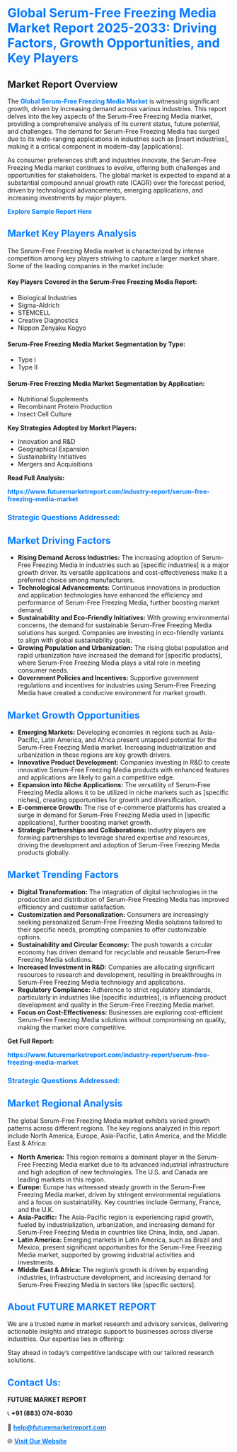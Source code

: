 <h1 style="color: #007BFF;">Global Serum-Free Freezing Media Market Report 2025-2033: Driving Factors, Growth Opportunities, and Key Players</h1>

<section id="overview">
<h2>Market Report Overview</h2>
<p>The <a href="https://www.futuremarketreport.com/industry-report/serum-free-freezing-media-market" style="color: #007BFF; text-decoration: none;"><strong>Global Serum-Free Freezing Media Market</strong></a> is witnessing significant growth, driven by increasing demand across various industries. This report delves into the key aspects of the Serum-Free Freezing Media market, providing a comprehensive analysis of its current status, future potential, and challenges. The demand for Serum-Free Freezing Media has surged due to its wide-ranging applications in industries such as [insert industries], making it a critical component in modern-day [applications].</p>
<p>As consumer preferences shift and industries innovate, the Serum-Free Freezing Media market continues to evolve, offering both challenges and opportunities for stakeholders. The global market is expected to expand at a substantial compound annual growth rate (CAGR) over the forecast period, driven by technological advancements, emerging applications, and increasing investments by major players.</p>
</section>

<section id="overview">
<p><a href="https://www.futuremarketreport.com/request-sample/reportId=26831" style="color: #007BFF; text-decoration: none;"><strong>Explore Sample Report Here</strong></a></p>
</section>

<section id="key-players">
<h2 style="color: #007BFF;">Market Key Players Analysis</h2>
<p>The Serum-Free Freezing Media market is characterized by intense competition among key players striving to capture a larger market share. Some of the leading companies in the market include:</p>
<h4>Key Players Covered in the Serum-Free Freezing Media Report:</h4>
<ul><li>Biological Industries</li><li>Sigma-Aldrich</li><li>STEMCELL</li><li>Creative Diagnostics</li><li>Nippon Zenyaku Kogyo</li></ul>
<h4>Serum-Free Freezing Media Market Segmentation by Type:</h4>
<ul><li>Type I</li><li>Type II</li></ul>

<h4>Serum-Free Freezing Media Market Segmentation by Application:</h4>
<ul><li>Nutritional Supplements</li><li>Recombinant Protein Production</li><li>Insect Cell Culture</li></ul>
<p><strong>Key Strategies Adopted by Market Players:</strong></p>
<ul>
<li>Innovation and R&D</li>
<li>Geographical Expansion</li>
<li>Sustainability Initiatives</li>
<li>Mergers and Acquisitions</li>
</ul>
</section>

<section>
<p><strong>Read Full Analysis: </strong></p><a href="https://www.futuremarketreport.com/industry-report/serum-free-freezing-media-market" style="color: #007BFF; text-decoration: none;"><strong>https://www.futuremarketreport.com/industry-report/serum-free-freezing-media-market</strong></a>
<h3 style="color: #007BFF;">Strategic Questions Addressed:</h3>
</section>

<section id="driving-factors">
<h2 style="color: #007BFF;">Market Driving Factors</h2>
<ul>
<li><strong>Rising Demand Across Industries:</strong> The increasing adoption of Serum-Free Freezing Media in industries such as [specific industries] is a major growth driver. Its versatile applications and cost-effectiveness make it a preferred choice among manufacturers.</li>
<li><strong>Technological Advancements:</strong> Continuous innovations in production and application technologies have enhanced the efficiency and performance of Serum-Free Freezing Media, further boosting market demand.</li>
<li><strong>Sustainability and Eco-Friendly Initiatives:</strong> With growing environmental concerns, the demand for sustainable Serum-Free Freezing Media solutions has surged. Companies are investing in eco-friendly variants to align with global sustainability goals.</li>
<li><strong>Growing Population and Urbanization:</strong> The rising global population and rapid urbanization have increased the demand for [specific products], where Serum-Free Freezing Media plays a vital role in meeting consumer needs.</li>
<li><strong>Government Policies and Incentives:</strong> Supportive government regulations and incentives for industries using Serum-Free Freezing Media have created a conducive environment for market growth.</li>
</ul>
</section>

<section id="growth-opportunities">
<h2 style="color: #007BFF;">Market Growth Opportunities</h2>
<ul>
<li><strong>Emerging Markets:</strong> Developing economies in regions such as Asia-Pacific, Latin America, and Africa present untapped potential for the Serum-Free Freezing Media market. Increasing industrialization and urbanization in these regions are key growth drivers.</li>
<li><strong>Innovative Product Development:</strong> Companies investing in R&D to create innovative Serum-Free Freezing Media products with enhanced features and applications are likely to gain a competitive edge.</li>
<li><strong>Expansion into Niche Applications:</strong> The versatility of Serum-Free Freezing Media allows it to be utilized in niche markets such as [specific niches], creating opportunities for growth and diversification.</li>
<li><strong>E-commerce Growth:</strong> The rise of e-commerce platforms has created a surge in demand for Serum-Free Freezing Media used in [specific applications], further boosting market growth.</li>
<li><strong>Strategic Partnerships and Collaborations:</strong> Industry players are forming partnerships to leverage shared expertise and resources, driving the development and adoption of Serum-Free Freezing Media products globally.</li>
</ul>
</section>

<section id="trending-factors">
<h2 style="color: #007BFF;">Market Trending Factors</h2>
<ul>
<li><strong>Digital Transformation:</strong> The integration of digital technologies in the production and distribution of Serum-Free Freezing Media has improved efficiency and customer satisfaction.</li>
<li><strong>Customization and Personalization:</strong> Consumers are increasingly seeking personalized Serum-Free Freezing Media solutions tailored to their specific needs, prompting companies to offer customizable options.</li>
<li><strong>Sustainability and Circular Economy:</strong> The push towards a circular economy has driven demand for recyclable and reusable Serum-Free Freezing Media solutions.</li>
<li><strong>Increased Investment in R&D:</strong> Companies are allocating significant resources to research and development, resulting in breakthroughs in Serum-Free Freezing Media technology and applications.</li>
<li><strong>Regulatory Compliance:</strong> Adherence to strict regulatory standards, particularly in industries like [specific industries], is influencing product development and quality in the Serum-Free Freezing Media market.</li>
<li><strong>Focus on Cost-Effectiveness:</strong> Businesses are exploring cost-efficient Serum-Free Freezing Media solutions without compromising on quality, making the market more competitive.</li>
</ul>
</section>

<section>
<p><strong>Get Full Report: </strong></p><a href="https://www.futuremarketreport.com/industry-report/serum-free-freezing-media-market" style="color: #007BFF; text-decoration: none;"><strong>https://www.futuremarketreport.com/industry-report/serum-free-freezing-media-market</strong></a>
<h3 style="color: #007BFF;">Strategic Questions Addressed:</h3>
</section>


<section id="regional-analysis">
<h2 style="color: #007BFF;">Market Regional Analysis</h2>
<p>The global Serum-Free Freezing Media market exhibits varied growth patterns across different regions. The key regions analyzed in this report include North America, Europe, Asia-Pacific, Latin America, and the Middle East & Africa:</p>
<ul>
<li><strong>North America:</strong> This region remains a dominant player in the Serum-Free Freezing Media market due to its advanced industrial infrastructure and high adoption of new technologies. The U.S. and Canada are leading markets in this region.</li>
<li><strong>Europe:</strong> Europe has witnessed steady growth in the Serum-Free Freezing Media market, driven by stringent environmental regulations and a focus on sustainability. Key countries include Germany, France, and the U.K.</li>
<li><strong>Asia-Pacific:</strong> The Asia-Pacific region is experiencing rapid growth, fueled by industrialization, urbanization, and increasing demand for Serum-Free Freezing Media in countries like China, India, and Japan.</li>
<li><strong>Latin America:</strong> Emerging markets in Latin America, such as Brazil and Mexico, present significant opportunities for the Serum-Free Freezing Media market, supported by growing industrial activities and investments.</li>
<li><strong>Middle East & Africa:</strong> The region’s growth is driven by expanding industries, infrastructure development, and increasing demand for Serum-Free Freezing Media in sectors like [specific sectors].</li>
</ul>
</section>

<footer>
<h2 style="color: #007BFF;">About FUTURE MARKET REPORT</h2>
<p>We are a trusted name in market research and advisory services, delivering actionable insights and strategic support to businesses across diverse industries. Our expertise lies in offering:</p>

<p>Stay ahead in today’s competitive landscape with our tailored research solutions.</p>

<h2 style="color: #007BFF;">Contact Us:</h2>
<p><strong>FUTURE MARKET REPORT</strong></p>
<p>📞 <strong>+91 (883) 074-8030</strong></p>
<p>📧 <strong><a href="mailto:help@futuremarketreport.com" style="color: #007BFF;">help@futuremarketreport.com</a></strong></p>
<p>🌐 <strong><a href="https://www.futuremarketreport.com/" style="color: #007BFF;">Visit Our Website</a></strong></p>
</footer>